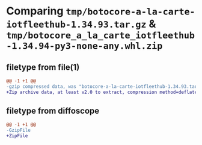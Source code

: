 # Comparing `tmp/botocore-a-la-carte-iotfleethub-1.34.93.tar.gz` & `tmp/botocore_a_la_carte_iotfleethub-1.34.94-py3-none-any.whl.zip`

## filetype from file(1)

```diff
@@ -1 +1 @@
-gzip compressed data, was "botocore-a-la-carte-iotfleethub-1.34.93.tar", last modified: Sat Apr 27 01:00:50 2024, max compression
+Zip archive data, at least v2.0 to extract, compression method=deflate
```

## filetype from diffoscope

```diff
@@ -1 +1 @@
-GzipFile
+ZipFile
```

